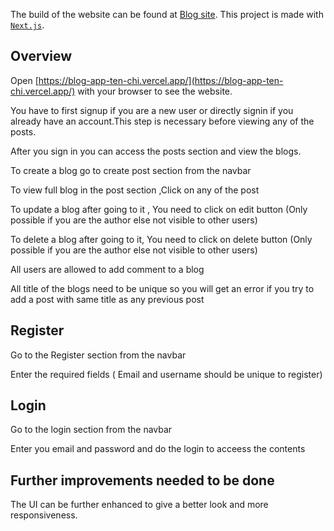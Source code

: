 The build of the website can be found at [Blog site](https://blog-app-ten-chi.vercel.app/). This project is made with [`Next.js`](https://nextjs.org/).


## Overview

Open [https://blog-app-ten-chi.vercel.app/](https://blog-app-ten-chi.vercel.app/) with your browser to see the website.

You have to first signup if you are a new user or directly signin if you already have an account.This step is necessary before viewing any of the posts.

After you sign in you can access the posts section and view the blogs. 

To create a blog go to create post section from the navbar 

To view full blog in the post section ,Click on any of the post

To update a blog after going to it , You need to click on edit button (Only possible if you are the author else not visible to other users)

To delete a blog after going to it, You need to click on delete button (Only possible if you are the author else not visible to other users)

All users are allowed to add comment to a blog 

All title of the blogs need to be unique so you will get an error if you try to add a post with same title as any previous post


## Register

Go to the Register section from the navbar 

Enter the required fields ( Email and username should be unique to register)


## Login

Go to the login section from the navbar

Enter you email and password  and do the login to acceess the contents


## Further improvements needed to be done

The UI can be further enhanced to give a better look and more responsiveness.
